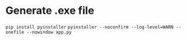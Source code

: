

# Generate .exe file
```pip install pyinstaller```
```pyinstaller --noconfirm --log-level=WARN --onefile --nowindow app.py```
